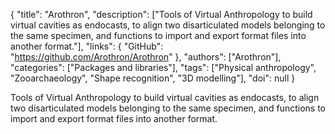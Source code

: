 {
  "title": "Arothron",
  "description": ["Tools of Virtual Anthropology to build virtual cavities as endocasts, to align two disarticulated models belonging to the same specimen, and functions to import and export format files into another format."],
  "links": {
    "GitHub": "https://github.com/Arothron/Arothron"
  },
  "authors": ["Arothron"],
  "categories": ["Packages and libraries"],
  "tags": ["Physical anthropology", "Zooarchaeology", "Shape recognition", "3D modelling"],
  "doi": null
}

<!-- Generated by csv2md.R – do not edit by hand -->

Tools of Virtual Anthropology to build virtual cavities as endocasts, to align two disarticulated models belonging to the same specimen, and functions to import and export format files into another format.